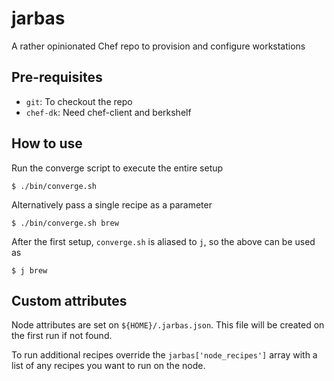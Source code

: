 # jarbas

A rather opinionated Chef repo to provision and configure workstations

## Pre-requisites

* `git`: To checkout the repo
* `chef-dk`: Need chef-client and berkshelf

## How to use

Run the converge script to execute the entire setup

    $ ./bin/converge.sh

Alternatively pass a single recipe as a parameter

    $ ./bin/converge.sh brew

After the first setup, `converge.sh` is aliased to `j`, so the above can be used as

    $ j brew

## Custom attributes

Node attributes are set on `${HOME}/.jarbas.json`. This file will be created on the first run if not found.

To run additional recipes override the `jarbas['node_recipes']` array with a list of any recipes you want to run on the node.